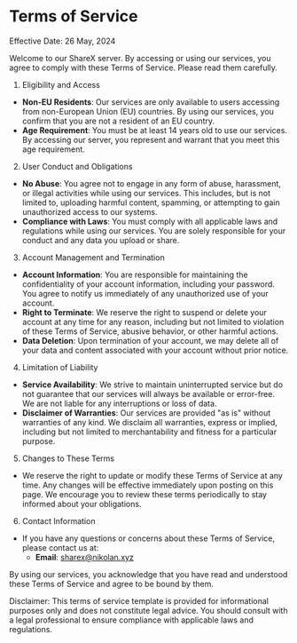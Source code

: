 # Terms of Service

Effective Date: 26 May, 2024

Welcome to our ShareX server. By accessing or using our services, you agree to comply with these Terms of Service. Please read them carefully.

1. Eligibility and Access

- **Non-EU Residents**: Our services are only available to users accessing from non-European Union (EU) countries. By using our services, you confirm that you are not a resident of an EU country.
- **Age Requirement**: You must be at least 14 years old to use our services. By accessing our server, you represent and warrant that you meet this age requirement.

2. User Conduct and Obligations

- **No Abuse**: You agree not to engage in any form of abuse, harassment, or illegal activities while using our services. This includes, but is not limited to, uploading harmful content, spamming, or attempting to gain unauthorized access to our systems.
- **Compliance with Laws**: You must comply with all applicable laws and regulations while using our services. You are solely responsible for your conduct and any data you upload or share.

3. Account Management and Termination

- **Account Information**: You are responsible for maintaining the confidentiality of your account information, including your password. You agree to notify us immediately of any unauthorized use of your account.
- **Right to Terminate**: We reserve the right to suspend or delete your account at any time for any reason, including but not limited to violation of these Terms of Service, abusive behavior, or other harmful actions.
- **Data Deletion**: Upon termination of your account, we may delete all of your data and content associated with your account without prior notice.

4. Limitation of Liability

- **Service Availability**: We strive to maintain uninterrupted service but do not guarantee that our services will always be available or error-free. We are not liable for any interruptions or loss of data.
- **Disclaimer of Warranties**: Our services are provided "as is" without warranties of any kind. We disclaim all warranties, express or implied, including but not limited to merchantability and fitness for a particular purpose.

5. Changes to These Terms

- We reserve the right to update or modify these Terms of Service at any time. Any changes will be effective immediately upon posting on this page. We encourage you to review these terms periodically to stay informed about your obligations.

6. Contact Information

- If you have any questions or concerns about these Terms of Service, please contact us at:
  - **Email**: sharex@nikolan.xyz

By using our services, you acknowledge that you have read and understood these Terms of Service and agree to be bound by them.

Disclaimer: This terms of service template is provided for informational purposes only and does not constitute legal advice. You should consult with a legal professional to ensure compliance with applicable laws and regulations.